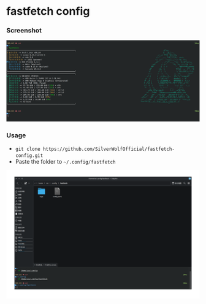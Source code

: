 # fastfetch config

### Screenshot

![screenshot-01](./screenshot-01.png)

### Usage

* ``git clone https://github.com/SilverWolfOfficial/fastfetch-config.git``
* Paste the folder to ``~/.config/fastfetch``

![screenshot-02](./screenshot-02.png)
